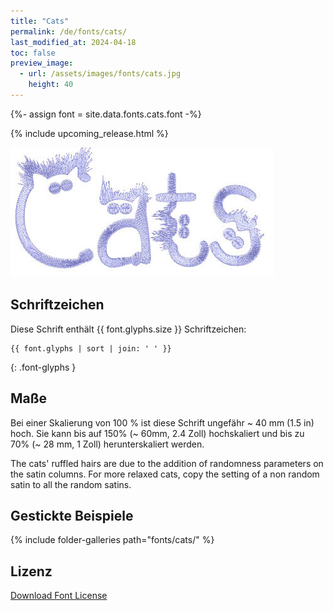 ```yaml
---
title: "Cats"
permalink: /de/fonts/cats/
last_modified_at: 2024-04-18
toc: false
preview_image:
  - url: /assets/images/fonts/cats.jpg
    height: 40
---
```

{%- assign font = site.data.fonts.cats.font -%}

{% include upcoming_release.html %} 

![Cats](/assets/images/fonts/cats.jpg)
  
## Schriftzeichen

Diese Schrift enthält  {{ font.glyphs.size }} Schriftzeichen:

```
{{ font.glyphs | sort | join: ' ' }}
```
{: .font-glyphs }

## Maße

Bei einer Skalierung von 100 % ist diese Schrift ungefähr ~ 40 mm (1.5 in) hoch. Sie kann bis auf 150% (~ 60mm, 2.4 Zoll) hochskaliert und bis zu 70% (~ 28 mm, 1 Zoll) herunterskaliert werden.



The cats' ruffled hairs are due to the addition of randomness parameters on the satin columns. For more relaxed cats, copy the setting of a non  random satin  to all the random satins.

## Gestickte Beispiele


{% include folder-galleries path="fonts/cats/" %}


## Lizenz
  [Download Font License](https://github.com/inkstitch/inkstitch/tree/main/fonts/cats/LICENSE)
